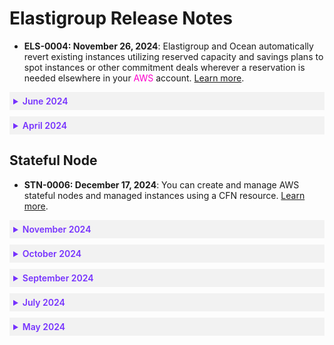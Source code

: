 # Elastigroup Release Notes

* **ELS-0004: November 26, 2024**: Elastigroup and Ocean automatically revert existing instances utilizing reserved capacity and savings plans to spot instances or other commitment deals wherever a reservation is needed elsewhere in your <font color="#FC01CC">AWS</font> account. [Learn more](elastigroup/features/core-features/dynamic-commitment).


 <details style="background:#f2f2f2; padding:6px; margin:10px 0px 0px 0px">
   <summary markdown="span" style="color:#7632FE; font-weight:600">June 2024</summary>

<div style="padding-left:16px">

* **ELS-0003: June 23, 2024**: You can choose between on-demand (OD) and Spot virtual machines (VMs) based on specific requirements in an Elastigroup. [Learn more](https://docs.spot.io/elastigroup/features-azure/od-spotvm).

* **ELS-0002: June 16, 2024**: The new tutorials for <font color="#FC01CC">GCP</font> provide a comprehensive guide to managing and optimizing resources using Elastigroup in <font color="#FC01CC">GCP</font>. [Learn more](https://docs.spot.io/elastigroup/tutorials-gcp/).

 </div>
 </details>
 
 <details style="background:#f2f2f2; padding:6px; margin:10px 0px 0px 0px">
   <summary markdown="span" style="color:#7632FE; font-weight:600">April 2024</summary>

<div style="padding-left:16px">

* **ELS-0001: April 4, 2024**: You can use availability zone scores and recommendations to reduce costs and minimize interruptions when selecting availability zones for launching instances. [Learn more](https://docs.spot.io/elastigroup/features/core-features/az-scores).

 </div>
 </details>

## Stateful Node

* **STN-0006: December 17, 2024**: You can create and manage AWS stateful nodes and managed instances using a CFN resource. [Learn more](tools-and-provisioning/cloudformation/more-examples/cfn-statefulnode).


 <details style="background:#f2f2f2; padding:6px; margin:10px 0px 0px 0px">
   <summary markdown="span" style="color:#7632FE; font-weight:600">November 2024</summary>

<div style="padding-left:16px">

* **STN-0005: November 12, 2024**: Attribute-based virtual machine selection is the default behavior for stateful node imports as it extends their spot size allowlist, offering more market options and potentially reducing interruption rates. [Learn more](managed-instance/azure/getting-started/import-stateful-node).

 </div>
 </details>

 <details style="background:#f2f2f2; padding:6px; margin:10px 0px 0px 0px">
   <summary markdown="span" style="color:#7632FE; font-weight:600">October 2024</summary>

<div style="padding-left:16px">

* **STN-0004: October 9, 2024**: You can use the console to:

  * Start a Spot-managed VM when a stateful node is stopped.
  * Stop an Azure VM when a stateful node is running.

 </div>
 </details>

 <details style="background:#f2f2f2; padding:6px; margin:10px 0px 0px 0px">
   <summary markdown="span" style="color:#7632FE; font-weight:600">September 2024</summary>

<div style="padding-left:16px">

* **STN-0003: September 25, 2024**: Elastigroup can change the import flow to keep the virtual machine's status after an import is complete, depending on whether the original virtual machine is running or stopped. [Learn more](managed-instance/azure/getting-started/import-stateful-node?id=import-process-steps).

 </div>
 </details>

 <details style="background:#f2f2f2; padding:6px; margin:10px 0px 0px 0px">
   <summary markdown="span" style="color:#7632FE; font-weight:600">July 2024</summary>

<div style="padding-left:16px">

* **STN-0002: July 10, 2024**: You can select VM sizes based on specific attributes that utilize the best markets in the selected ranges. [Learn more](managed-instance/azure/getting-started/create-stateful-node?id=vm-sizes).

 </div>
 </details>

 <details style="background:#f2f2f2; padding:6px; margin:10px 0px 0px 0px">
   <summary markdown="span" style="color:#7632FE; font-weight:600">May 2024</summary>

<div style="padding-left:16px">

* **STN-0001: May 30, 2024**: In the Costs tab, you can view your stateful node's costs, including a breakdown of daily spend and a summary of overall costs. This section offers insights into compute, storage, and network expenses. [Learn more](managed-instance/azure/tutorials/view-details?id=costs).

 </div>
 </details>
